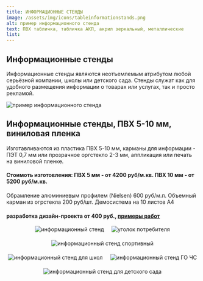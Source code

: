```yaml
---
title: ИНФОРМАЦИОННЫЕ СТЕНДЫ
image: /assets/img/icons/tableinformationstands.png
alt: пример информационного стенда
text: ПВХ табличка, табличка АКП, акрил зеркальный, металлические
list:
---
```


<article>
<div class="greyBackground greyBackground__H1separatelineP">
	<h1>Информационные стенды</h1>
	<div class="columnsWimageNlinks_linebox">
		<div class="portfolio_separateLine"></div>
	</div>
	<p>Информационные стенды являются неотъемлемым атрибутом любой серьёзной компании, школы или детского сада. Стенды служат как для удобного размещения информации о товарах или услугах, так и просто рекламой.</p>
</div>
<div class="outsideAd_post">
<!-- верхнее изображение -->
  <img src="/assets/img/pic/tableInfoExample.png" alt="пример информационного стенда" />
  <div class="outsideAd_post_text">
  <!-- заголовок -->
    <h1>Информационные стенды, ПВХ 5-10 мм, виниловая пленка</h1>
    <!-- абзац -->
    <p>
      Изготавливаются из пластика ПВХ 5-10 мм, карманы для информации -  ПЭТ 0,7 мм или прозрачное оргстекло 2-3 мм, аппликация или печать на виниловой пленке.
    </p>
		<h4>Стоимоть изготовления:
ПВХ 5 мм - от 4200 руб/м.кв.
ПВХ 10 мм - от 5200 руб/м.кв.
		</h4>
		<h4></h4>
    <p>
      Обрамление алюминиевым профилем (Nielsen) 600 руб/м.п.
Объемный карман из огрстекла 200 руб/шт.
Демосистема на 10 листов А4
</p>
		<h4>
      разработка дизайн-проекта от 400 руб.,
      <!-- ссылка -->
      <a href="#"><span>примеры работ</span></a>
    </h4>
  </div>
</div>
<div style="display: flex; flex-wrap: wrap; gap: 20px; justify-content: center">
<img src="/assets/img/pic/tableinfostand.png" alt="информационный стенд" />
<img src="/assets/img/pic/tablecornerofclient.png" alt="уголок потребителя" />
<img src="/assets/img/pic/tableinfosportstand.png" alt="информационный стенд спортивный" />
<img src="/assets/img/pic/tableinfostandforschools.png" alt="информационный стенд для школ" />
<img src="/assets/img/pic/tableinfostandsGOCHS.png" alt="информационный стенд ГО ЧС" />
<img src="/assets/img/pic/tableinfostandforkindergarden.png" alt="информационный стенд для детского сада" />
</div>
</article>
